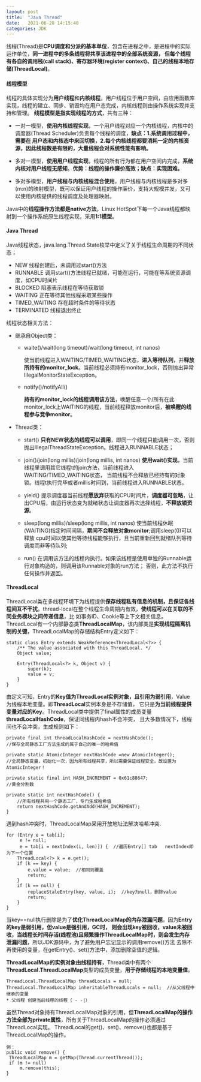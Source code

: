 ```yaml
---
layout: post
title:  "Java Thread"
date:   2021-06-28 14:15:40
categories: JDK
---
```


线程(Thread)是**CPU调度和分派的基本单位**，包含在进程之中，是进程中的实际运作单位，**同一进程中的多条线程将共享该进程中的全部系统资源，
但每个线程有各自的调用栈(call stack)、寄存器环境(register context)、自己的线程本地存储(ThreadLocal)**。


#### 线程模型

线程的具体实现分为**用户线程**和**内核线程**，用户线程位于用户空间，由应用函数库实现，线程的建立、同步、销毁均在用户态完成，内核线程则由操作系统实现并支持和管理。
**线程模型是指实现线程的方式**，共有三种：

* 一对一模型，**使用内核线程实现**，一个用户线程对应一个内核线程，内核中的调度器(Thread Scheduler)负责每个线程的调度，**缺点：1.系统调用过程中，需要在
用户态和内核态中来回切换，2.每个内核线程都要消耗一定的内核资源，因此线程数是有限的，大量线程会对系统性能有影响。**

* 多对一模型，**使用用户线程实现**，线程的所有行为都在用户空间内完成，**系统内核对用户线程无感知**。**优势：线程的操作廉价高效；缺点：实现困难。**
    
* 多对多模型，**用户线程与内核线程混合使用**，用户线程与内核线程是多对多(m:n)的映射模型，既可以保证用户线程的操作廉价，支持大规模并发，又可以使用内核提供的线程调度及处理器映射。

Java中的**线程操作方法都是native方法**，Linux HotSpot下每一个Java线程都映射到一个操作系统原生线程实现，采用**1:1模型**。

#### Java Thread

Java线程状态，java.lang.Thread.State枚举中定义了关于线程生命周期的不同状态；

* NEW  线程创建后，未调用过start()方法
* RUNNABLE  调用start()方法线程已就绪，可能在运行，可能在等系统资源调度，如CPU时间片
* BLOCKED  阻塞表示线程在等待获取锁
* WAITING  正在等待其他线程采取某些操作
* TIMED_WAITING  存在超时条件的等待状态
* TERMINATED  线程退出终止


线程状态相关方法：

* 继承自Object类：
    
    * waite()/wait(long timeout)/wait(long timeout, int nanos)  
        
         使当前线程进入WAITING/TIMED_WAITING状态，**进入等待队列**，并**释放所持有的monitor_lock**。当前线程必须持有monitor_lock，否则抛出异常IllegalMonitorStateException。
        
    * notify()/notifyAll()
        
         **持有的monitor_lock的线程调用该方法**，唤醒任意一个/所有在此monitor_lock上WAITING的线程，当前线程释放monitor后，**被唤醒的线程参与竞争monitor**。
    
* Thread类：

    * start() **只有NEW状态的线程可以调用**，即同一个线程只能调用一次，否则抛出IllegalThreadStateException。线程进入RUNNABLE状态；
    
    * join()/join(long millis)/join(long millis, int nanos) **使用wait()实现**，当前线程里调用其它线程t的join方法，当前线程进入WAITING/TIMED_WAITING状态，
    当前线程不会释放已经持有的对象锁。线程t执行完毕或者millis时间到，当前线程进入RUNNABLE状态。
    
    * yield() 提示调度器当前线程**愿放弃**获取的CPU时间片，**调度器可忽略**，让出CPU后，由运行状态变为就绪状态让调度器再次选择线程，**不释放锁资源**。
    
    * sleep(long millis)/sleep(long millis, int nanos)  使当前线程休眠(WAITING)指定时间间隔，**期间不会释放对象monitor**;调用sleep(0)可以释放
    cpu时间以使其他等待线程能够执行，且当前重新回到就绪队列等待调度而非等待队列;
    
    * run()  在调用该方法的线程内执行。如果该线程是使用单独的Runnable运行对象构造的，则调用该Runnable对象的run方法； 否则，此方法不执行任何操作并返回。
    
    
#### ThreadLocal    

ThreadLocal类在多线程环境下为线程提供**保存线程私有信息的机制，且保证各线程间互不干扰**。thread-local在整个线程生命周期内有效，**使线程可以在关联的不同业务模块之间传递信息**，比
如事务ID、Cookie等上下文相关信息。ThreadLocal有一个内部静态类**ThreadLocalMap**，该内部类是**实现线程隔离机制的关键**，ThreadLocalMap的存储结构Entry定义如下：
```
static class Entry extends WeakReference<ThreadLocal<?>> {
    /** The value associated with this ThreadLocal. */
    Object value;
    
    Entry(ThreadLocal<?> k, Object v) {
        super(k);
        value = v;
    }
}
```
由定义可知，Entry的**Key值为ThreadLocal实例对象，且引用为弱引用**，Value为线程本地变量。即**ThreadLocal**实例本身是不存储值，
它只是**为当前线程提供变量对应的Key**。ThreadLocal类中提供了final属性的成员变量**threadLocalHashCode**，保证同线程内hash不会冲突，
且大多数情况下，线程间也不会冲突，生成规则如下：
```
private final int threadLocalHashCode = nextHashCode();
//保存全局静态工厂方法生成的属于自己的唯一的哈希值

private static AtomicInteger nextHashCode =new AtomicInteger(); 
//全局静态变量，初始化一次，因为所有线程共享，所以需要保证线程安全，故设置为AtomicInteger！

private static final int HASH_INCREMENT = 0x61c88647; 
//黄金分割数

private static int nextHashCode() {
    //所有线程共用一个静态工厂，专门生成哈希值
    return nextHashCode.getAndAdd(HASH_INCREMENT); 
}
```

遇到hash冲突时，ThreadLocalMap采用开放地址法解决哈希冲突.
```
for (Entry e = tab[i];
     e != null;
     e = tab[i = nextIndex(i, len)]) {  //遍历Entry[] tab   nextIndex即为下一个位置
    ThreadLocal<?> k = e.get();
    if (k == key) {
        e.value = value;  //相同则覆盖
        return;
    }
    if (k == null) {
        replaceStaleEntry(key, value, i);  //key为null，删除value 
        return;
    }
}
```

当key==null执行删除是为了**优化ThreadLocalMap的内存泄漏问题**，因为**Entry的key是弱引用，但value是强引用，GC时，
则会出现key被回收，value未被回收，当线程长时间存活(线程池)且频繁操作ThreadLocalMap时，则会发生内存泄漏问题**，所以JDK源码中，为了避免用户忘记显示的调用remove()方法
去除不再使用的变量，在getEntry()、set()方法中，添加删除空值的逻辑。


**ThreadLocalMap的实例对象由线程持有**，Thread类中有两个**ThreadLocal.ThreadLocalMap**类型的成员变量，**用于存储线程的本地变量值**。
```
ThreadLocal.ThreadLocalMap threadLocals = null;
ThreadLocal.ThreadLocalMap inheritableThreadLocals = null;  //从父线程中继承的变量  
* 父线程 创建当前线程的线程（ - -|）
```

虽然Thread对象持有ThreadLocalMap对象的引用，但**ThreadLocalMap的操作方法全部为private属性**，所有关于ThreadLocalMap的操作必须通过ThreadLocal实现。
ThreadLocal的get()、set()、remove()也都是基于ThreadLocalMap的操作。
```
例：
public void remove() {
 ThreadLocalMap m = getMap(Thread.currentThread());
 if (m != null)
     m.remove(this);
}
```







